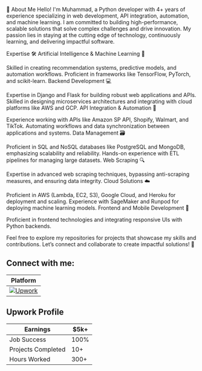 👋 About Me
Hello! I'm Muhammad, a Python developer with 4+ years of experience specializing in web development, API integration, automation, and machine learning. I am committed to building high-performance, scalable solutions that solve complex challenges and drive innovation. My passion lies in staying at the cutting edge of technology, continuously learning, and delivering impactful software.


Expertise 🛠️
Artificial Intelligence & Machine Learning 🧠

Skilled in creating recommendation systems, predictive models, and automation workflows.
Proficient in frameworks like TensorFlow, PyTorch, and scikit-learn.
Backend Development 💻

Expertise in Django and Flask for building robust web applications and APIs.
Skilled in designing microservices architectures and integrating with cloud platforms like AWS and GCP.
API Integration & Automation 🔗

Experience working with APIs like Amazon SP API, Shopify, Walmart, and TikTok.
Automating workflows and data synchronization between applications and systems.
Data Management 🗃️

Proficient in SQL and NoSQL databases like PostgreSQL and MongoDB, emphasizing scalability and reliability.
Hands-on experience with ETL pipelines for managing large datasets.
Web Scraping 🔍

Expertise in advanced web scraping techniques, bypassing anti-scraping measures, and ensuring data integrity.
Cloud Solutions ☁️

Proficient in AWS (Lambda, EC2, S3), Google Cloud, and Heroku for deployment and scaling.
Experience with SageMaker and Runpod for deploying machine learning models.
Frontend and Mobile Development 📱

Proficient in frontend technologies and integrating responsive UIs with Python backends.

Feel free to explore my repositories for projects that showcase my skills and contributions. Let’s connect and collaborate to create impactful solutions! 🚀

## Connect with me:
| Platform|
|----------|
| [![Upwork](https://github.com/mhamid01/images/blob/main/Upwork.png)](https://www.upwork.com/freelancers/~0193836a6dadc6890a?mp_source=share) |

## Upwork Profile

| Earnings        | $5k+         |
|-----------------|---------------|
| Job Success     | 100%          |
| Projects Completed | 10+       |
| Hours Worked    | 300+         |
